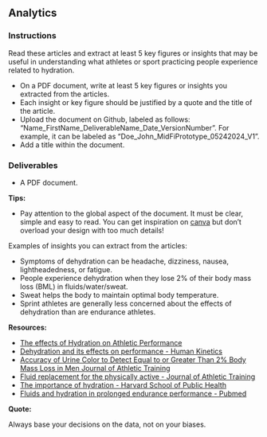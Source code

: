 ## Analytics

### Instructions

Read these articles and extract at least 5 key figures or insights that may be useful in understanding what athletes or sport practicing people experience related to hydration.

- On a PDF document, write at least 5 key figures or insights you extracted from the articles.
- Each insight or key figure should be justified by a quote and the title of the article.
- Upload the document on Github, labeled as follows: “Name_FirstName_DeliverableName_Date_VersionNumber”. For example, it can be labeled as “Doe_John_MidFiPrototype_05242024_V1”.
- Add a title within the document.

### Deliverables

- A PDF document.

**Tips:**

- Pay attention to the global aspect of the document. It must be clear, simple and easy to read. You can get inspiration on [canva](https://www.canva.com/) but don’t overload your design with too much details!

Examples of insights you can extract from the articles:

- Symptoms of dehydration can be headache, dizziness, nausea, lightheadedness, or fatigue.
- People experience dehydration when they lose 2% of their body mass loss (BML) in fluids/water/sweat.
- Sweat helps the body to maintain optimal body temperature.
- Sprint athletes are generally less concerned about the effects of dehydration than are endurance athletes.

**Resources:**

- [The effects of Hydration on Athletic Performance](https://sportscardiologybc.org/the-effects-of-hydration-on-athletic-performance/)
- [Dehydration and its effects on performance - Human Kinetics](https://us.humankinetics.com/blogs/excerpt/dehydration-and-its-effects-on-performance)
- [Accuracy of Urine Color to Detect Equal to or Greater Than 2% Body Mass Loss in Men Journal of Athletic Training](https://www.ncbi.nlm.nih.gov/pmc/articles/PMC4741257/)
- [Fluid replacement for the physically active - Journal of Athletic Training](https://www.ncbi.nlm.nih.gov/pmc/articles/PMC5634236/)
- [The importance of hydration - Harvard School of Public Health](https://www.hsph.harvard.edu/news/hsph-in-the-news/the-importance-of-hydration/)
- [Fluids and hydration in prolonged endurance performance - Pubmed](https://pubmed.ncbi.nlm.nih.gov/15212747/)

**Quote:**

Always base your decisions on the data, not on your biases.
